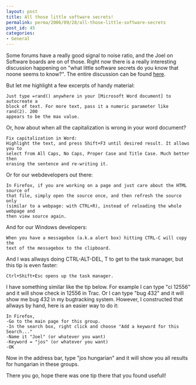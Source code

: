 ```yaml
---
layout: post
title: All those little software secrets!
permalink: perma/2006/09/28/all-those-little-software-secrets
post_id: 45
categories: 
- General
---
```


Some forums have a really good signal to noise ratio, and the Joel on Software
boards are on of those. Right now there is a really interesting discussion
happening on "what little software secrets do you know that noone seems to
know?". The entire discussion can be found
[here](http://discuss.joelonsoftware.com/default.asp?joel.3.394956).

But let me highlight a few excerpts of handy material:

    Just type =rand() anywhere in your [Microsoft Word document] to autocreate a
    block of text. For more text, pass it a numeric parameter like rand(2). 200
    appears to be the max value.

Or, how about when all the capitalization is wrong in your word document?

    Fix capitalization in Word: 
    Highlight the text, and press Shift+F3 until desired result. It allows you to
    select from All Caps, No Caps, Proper Case and Title Case. Much better then
    erasing the sentence and re-writing it.

Or for our webdevelopers out there:

    In Firefox, if you are working on a page and just care about the HTML source of
    that file, simply open the source once, and then refresh the source only
    (similar to a webpage: with CTRL+R), instead of reloading the whole webpage and
    then view source again.

And for our Windows developers:

    When you have a messagebox (a.k.a alert box) hitting CTRL-C will copy the
    text of the messagebox to the clipboard.

And I was allways doing CTRL-ALT-DEL, T to get to the task manager, but this
tip is even faster:

    Ctrl+Shift+Esc opens up the task manager.

I have something similar like the tip below. For example I can type "ci 12556"
and it will show check in 12556 in Trac. Or I can type "bug 432" and it will
show me bug 432 in my bugtracking system. However, I constructed that allways
by hand, here is an easier way to do it:

    In Firefox,
    -Go to the main page for this group.
    -In the search box, right click and choose "Add a keyword for this Search..."
    -Name it "Joel" (or whatever you want)
    -Keyword = "jos" (or whatever you want)
    -OK

Now in the address bar, type "jos hungarian" and it will show you all results
for hungarian in these groups.

There you go, hope there was one tip there that you found usefull!
